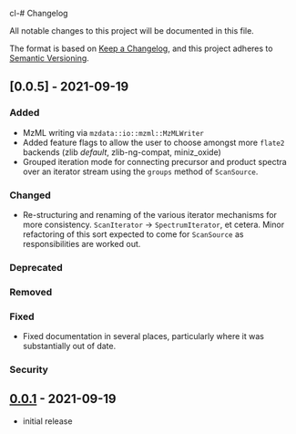 cl-# Changelog

All notable changes to this project will be documented in this file.

The format is based on [Keep a Changelog],
and this project adheres to [Semantic Versioning].

## [0.0.5] - 2021-09-19

### Added
- MzML writing via `mzdata::io::mzml::MzMLWriter`
- Added feature flags to allow the user to choose amongst more `flate2` backends (zlib *default*, zlib-ng-compat, miniz_oxide)
- Grouped iteration mode for connecting precursor and product spectra over an iterator stream using the `groups` method of `ScanSource`.

### Changed
- Re-structuring and renaming of the various iterator mechanisms for more
  consistency. `ScanIterator` -> `SpectrumIterator`, et cetera. Minor refactoring
  of this sort expected to come for `ScanSource` as responsibilities are worked out.

### Deprecated

### Removed

### Fixed
- Fixed documentation in several places, particularly where it was substantially out of date.

### Security


## [0.0.1] - 2021-09-19
- initial release

<!-- Links -->
[keep a changelog]: https://keepachangelog.com/en/1.0.0/
[semantic versioning]: https://semver.org/spec/v2.0.0.html

<!-- Versions -->
[unreleased]: https://github.com/mobiusklein/mzdata/compare/v0.0.2...HEAD
[0.0.2]: https://github.com/mobiusklein/mzdata/compare/v0.0.1...v0.0.2
[0.0.1]: https://github.com/mobiusklein/mzdata/releases/tag/v0.0.1